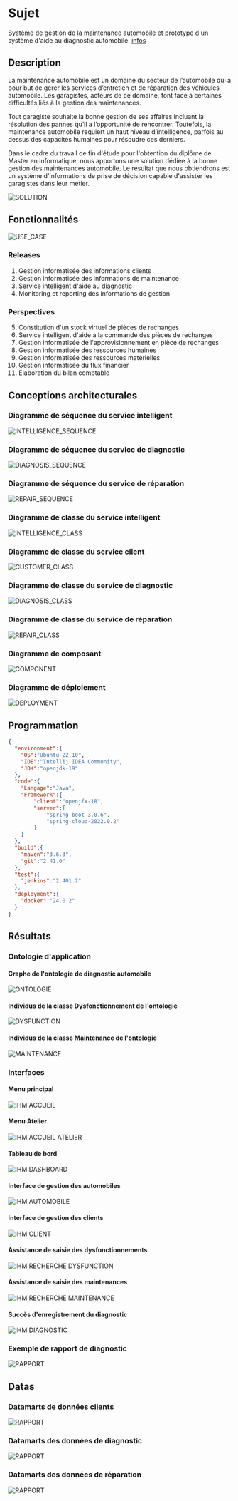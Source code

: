 # Sujet
Système de gestion de la maintenance automobile et prototype d'un système d'aide au diagnostic automobile. [infos](https://github.com/rocdane/loga-project)

## Description
La maintenance automobile est un domaine du secteur de l’automobile qui a pour but de gérer les services d’entretien et de réparation des véhicules automobile. Les garagistes, acteurs de ce domaine, font face à certaines difficultés liés à la gestion des maintenances.

Tout garagiste souhaite la bonne gestion de ses affaires incluant la résolution des pannes qu’il a l’opportunité de rencontrer. Toutefois, la maintenance automobile requiert un haut niveau d’intelligence, parfois au dessus des capacités humaines pour résoudre ces derniers.

Dans le cadre du travail de fin d'étude pour l'obtention du diplôme de Master en informatique, nous apportons une solution dédiée à la bonne gestion des maintenances automobile. Le résultat que nous obtiendrons est un système d'informations de prise de décision capable d'assister les garagistes dans leur métier.

![SOLUTION](media/solution.png)

## Fonctionnalités
![USE_CASE](media/usecase.png)
### Releases
1. Gestion informatisée des informations clients
2. Gestion informatisée des informations de maintenance
3. Service intelligent d'aide au diagnostic
4. Monitoring et reporting des informations de gestion

### Perspectives
5. Constitution d'un stock virtuel de pièces de rechanges
6. Service intelligent d'aide à la commande des pièces de rechanges
7. Gestion informatisée de l'approvisionnement en pièce de rechanges
8. Gestion informatisée des ressources humaines
9. Gestion informatisée des ressources matérielles
10. Gestion informatisée du flux financier
11. Elaboration du bilan comptable


## Conceptions architecturales
### Diagramme de séquence du service intelligent
![INTELLIGENCE_SEQUENCE](media/comportement/intelligence_sequence_diagram.png)
### Diagramme de séquence du service de diagnostic
![DIAGNOSIS_SEQUENCE](media/comportement/diagnosis_sequence_diagram.png)
### Diagramme de séquence du service de réparation
![REPAIR_SEQUENCE](media/comportement/repair_sequence_diagram.png)
### Diagramme de classe du service intelligent
![INTELLIGENCE_CLASS](media/structure/intelligent_service_class_diagram.png)
### Diagramme de classe du service client
![CUSTOMER_CLASS](media/structure/customer_service_class_diagram.png)
### Diagramme de classe du service de diagnostic
![DIAGNOSIS_CLASS](media/structure/diagnosis_service_class_diagram.png)
### Diagramme de classe du service de réparation
![REPAIR_CLASS](media/structure/repair_service_class_diagram.png)
### Diagramme de composant
![COMPONENT](media/structure/component_diagram.png)
### Diagramme de déploiement
![DEPLOYMENT](media/structure/deployment_diagram.png)

## Programmation
```json
{
  "environment":{
  	"OS":"Ubuntu 22.10",
  	"IDE":"Intellij IDEA Community",
  	"JDK":"openjdk-19"
  },
  "code":{
  	"Langage":"Java",
  	"Framework":{
  		"client":"openjfx-18",
  		"server":[
  			"spring-boot-3.0.6", 
  			"spring-cloud-2022.0.2"
  		]
  	}
  },
  "build":{
  	"maven":"3.6.3",
  	"git":"2.41.0"
  },
  "test":{
  	"jenkins":"2.401.2"
  },
  "deployment":{
  	"docker":"24.0.2"
  }
}
```
## Résultats
### Ontologie d'application
#### Graphe de l'ontologie de diagnostic automobile
![ONTOLOGIE](media/ontologie/automaintontology.png)
#### Individus de la classe Dysfonctionnement de l'ontologie
![DYSFUNCTION](media/ontologie/indiv_dysfonctionnement.png)
#### Individus de la classe Maintenance de l'ontologie
![MAINTENANCE](media/ontologie/indiv_maintenance.png)
### Interfaces
#### Menu principal
![IHM ACCUEIL](media/ihm/ihm-accueil.png)
#### Menu Atelier
![IHM ACCUEIL ATELIER](media/ihm/ihm-accueil-atelier.png)
#### Tableau de bord
![IHM DASHBOARD](media/ihm/ihm-dashboard.png)
#### Interface de gestion des automobiles
![IHM AUTOMOBILE](media/ihm/ihm-gestion-automobile.png)
#### Interface de gestion des clients
![IHM CLIENT](media/ihm/ihm-gestion-client.png)
#### Assistance de saisie des dysfonctionnements
![IHM RECHERCHE DYSFUNCTION](media/ihm/recherche_dysfonctionnement.png)
#### Assistance de saisie des maintenances
![IHM RECHERCHE MAINTENANCE](media/ihm/recherche_maintenance.png)
#### Succès d'enregistrement du diagnostic
![IHM DIAGNOSTIC](media/ihm/succes_diagnostic.png)
### Exemple de rapport de diagnostic
![RAPPORT](media/rapport_diagnostic.png)

## Datas
### Datamarts de données clients
![RAPPORT](media/data/datamarts_dossier.png)
### Datamarts des données de diagnostic
![RAPPORT](media/data/datamarts_diagnosis.png)
### Datamarts des données de réparation
![RAPPORT](media/data/datamarts_repair.png)
